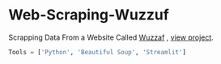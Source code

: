 # Web-Scraping-Wuzzuf
Scrapping Data From a Website Called [Wuzzaf](https://wuzzuf.net) , [view project](https://share.streamlit.io/sherif-abdallah/web-scraping-wuzzuf/main/main.py).
```Python
Tools = ['Python', 'Beautiful Soup', 'Streamlit']
```
